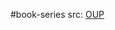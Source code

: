 #book-series 
src: [OUP](https://global.oup.com/academic/content/series/o/oxford-handbooks-ohbk/?cc=us&lang=en&)


